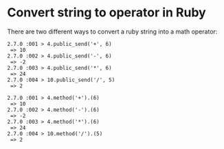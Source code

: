 # Convert string to operator in Ruby

There are two different ways to convert a ruby string into a math operator:

```
2.7.0 :001 > 4.public_send('+', 6)
 => 10
2.7.0 :002 > 4.public_send('-', 6)
 => -2
2.7.0 :003 > 4.public_send('*', 6)
 => 24
2.7.0 :004 > 10.public_send('/', 5)
 => 2
```

```
2.7.0 :001 > 4.method('+').(6)
 => 10
2.7.0 :002 > 4.method('-').(6)
 => -2
2.7.0 :003 > 4.method('*').(6)
 => 24
2.7.0 :004 > 10.method('/').(5)
 => 2
```
